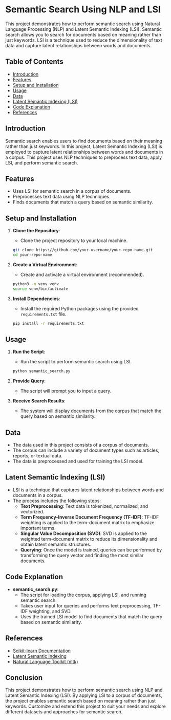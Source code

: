 # Semantic Search Using NLP and LSI

This project demonstrates how to perform semantic search using Natural Language Processing (NLP) and Latent Semantic Indexing (LSI). Semantic search allows you to search for documents based on meaning rather than just keywords. LSI is a technique used to reduce the dimensionality of text data and capture latent relationships between words and documents.

## Table of Contents
- [Introduction](#introduction)
- [Features](#features)
- [Setup and Installation](#setup-and-installation)
- [Usage](#usage)
- [Data](#data)
- [Latent Semantic Indexing (LSI)](#latent-semantic-indexing-lsi)
- [Code Explanation](#code-explanation)
- [References](#references)

## Introduction

Semantic search enables users to find documents based on their meaning rather than just keywords. In this project, Latent Semantic Indexing (LSI) is employed to capture latent relationships between words and documents in a corpus. This project uses NLP techniques to preprocess text data, apply LSI, and perform semantic search.

## Features

- Uses LSI for semantic search in a corpus of documents.
- Preprocesses text data using NLP techniques.
- Finds documents that match a query based on semantic similarity.

## Setup and Installation

1. **Clone the Repository**:
    - Clone the project repository to your local machine.
    ```bash
    git clone https://github.com/your-username/your-repo-name.git
    cd your-repo-name
    ```

2. **Create a Virtual Environment**:
    - Create and activate a virtual environment (recommended).
    ```bash
    python3 -m venv venv
    source venv/bin/activate
    ```

3. **Install Dependencies**:
    - Install the required Python packages using the provided `requirements.txt` file.
    ```bash
    pip install -r requirements.txt
    ```

## Usage

1. **Run the Script**:
    - Run the script to perform semantic search using LSI.
    ```bash
    python semantic_search.py
    ```

2. **Provide Query**:
    - The script will prompt you to input a query.

3. **Receive Search Results**:
    - The system will display documents from the corpus that match the query based on semantic similarity.

## Data

- The data used in this project consists of a corpus of documents.
- The corpus can include a variety of document types such as articles, reports, or textual data.
- The data is preprocessed and used for training the LSI model.

## Latent Semantic Indexing (LSI)

- LSI is a technique that captures latent relationships between words and documents in a corpus.
- The process includes the following steps:
    - **Text Preprocessing**: Text data is tokenized, normalized, and vectorized.
    - **Term Frequency-Inverse Document Frequency (TF-IDF)**: TF-IDF weighting is applied to the term-document matrix to emphasize important terms.
    - **Singular Value Decomposition (SVD)**: SVD is applied to the weighted term-document matrix to reduce its dimensionality and obtain latent semantic structures.
    - **Querying**: Once the model is trained, queries can be performed by transforming the query vector and finding the most similar documents.

## Code Explanation

- **semantic_search.py**:
    - The script for loading the corpus, applying LSI, and running semantic search.
    - Takes user input for queries and performs text preprocessing, TF-IDF weighting, and SVD.
    - Uses the trained LSI model to find documents that match the query based on semantic similarity.

## References

- [Scikit-learn Documentation](https://scikit-learn.org/)
- [Latent Semantic Indexing](https://en.wikipedia.org/wiki/Latent_semantic_analysis)
- [Natural Language Toolkit (nltk)](https://www.nltk.org/)

## Conclusion

This project demonstrates how to perform semantic search using NLP and Latent Semantic Indexing (LSI). By applying LSI to a corpus of documents, the project enables semantic search based on meaning rather than just keywords. Customize and extend this project to suit your needs and explore different datasets and approaches for semantic search.
